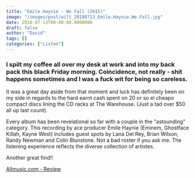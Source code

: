 ```yaml
---
title: "Emile Haynie - We Fall (2015)"
image: "/images/post/wilt_20180713_Emile.Haynie.We.Fall.jpg"
date: 2018-07-13T00:00:00.0000000
draft: false
author: "David"
tags: []
categories: ["Listen"]
---
```

### I spilt my coffee all over my desk at work and into my back pack this black Friday morning. Coincidence, not really - shit happens sometimes and I was a fuck wit for being so careless.  
  
It was a great day aside from that moment and luck has definitely been on my side in regards to the hard earnt cash spent on 20 or so el cheapo compact discs lining the CD racks at The Warehouse. (Just a tad over $50 all up last count).  
  
Every album has been revelational so far with a couple in the "astounding" category. This recording by ace producer Emile Haynie (Eminem, Ghostface Killah, Kayne West) includes guest spots by Lana Del Rey, Brian Wilson, Randy Newman and Colin Blunstone. Not a bad roster if you ask me. The listening experience reflects the diverse collection of artistes.  
  
Another great find!!

 [Allmusic.com - Review](https://www.allmusic.com/album/we-fall-mw0002815806)